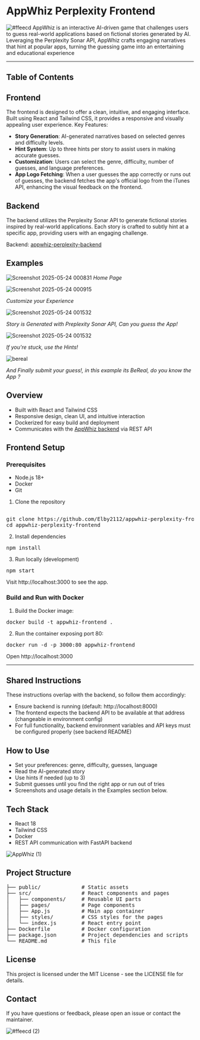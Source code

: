# AppWhiz Perplexity Frontend
![#ffeecd](https://github.com/user-attachments/assets/96c3ede2-f7a8-47b5-8e16-6338809e7910)
AppWhiz is an interactive AI-driven game that challenges users to guess real-world applications based on fictional stories generated by AI. Leveraging the Perplexity Sonar API, AppWhiz crafts engaging narratives that hint at popular apps, turning the guessing game into an entertaining and educational experience

---
## Table of Contents

## Frontend
The frontend is designed to offer a clean, intuitive, and engaging interface. Built using React and Tailwind CSS, it provides a responsive and visually appealing user experience. 
Key Features:
- **Story Generation**: AI-generated narratives based on selected genres and difficulty levels.
- **Hint System**: Up to three hints per story to assist users in making accurate guesses.
- **Customization**: Users can select the genre, difficulty, number of guesses, and language preferences.
- **App Logo Fetching**: When a user guesses the app correctly or runs out of guesses, the backend fetches the app's official logo from the iTunes API, enhancing the visual feedback on the frontend.

## Backend
The backend utilizes the Perplexity Sonar API to generate fictional stories inspired by real-world applications. Each story is crafted to subtly hint at a specific app, providing users with an engaging challenge.

Backend: [appwhiz-perplexity-backend](https://github.com/Elby2112/appwhiz-perplexity-backend)

## Examples

![Screenshot 2025-05-24 000831](https://github.com/user-attachments/assets/2425ddc7-e7eb-4856-9639-ccffeb04dbc5)
*Home Page*

![Screenshot 2025-05-24 000915](https://github.com/user-attachments/assets/18505168-aa0e-40df-b0a3-269c6c87839e)

*Customize your Experience*

![Screenshot 2025-05-24 001532](https://github.com/user-attachments/assets/bbc189fe-6cbc-46cf-9841-c0c23d21a002)

*Story is Generated with Preplexity Sonar API, Can you guess the App!*

![Screenshot 2025-05-24 001532](https://github.com/user-attachments/assets/bb9a177f-6120-4459-b500-ebd894ede3de)

*If you're stuck, use the Hints!*

![bereal](https://github.com/user-attachments/assets/e6ce6e0f-a7a6-4da3-a51a-03fe4e46b971)

*And Finally submit your guess!, in this example its BeReal, do you know the App ?*

## Overview
- Built with React and Tailwind CSS
- Responsive design, clean UI, and intuitive interaction
- Dockerized for easy build and deployment
- Communicates with the [AppWhiz backend](https://github.com/Elby2112/appwhiz-perplexity-backend) via REST API

## Frontend Setup
### Prerequisites
- Node.js 18+
- Docker
- Git

1. Clone the repository 
<pre> 
git clone https://github.com/Elby2112/appwhiz-perplexity-frontend.git
cd appwhiz-perplexity-frontend</pre>

2. Install dependencies
<pre>npm install</pre>

3. Run locally (development)
<pre>npm start</pre>

Visit http://localhost:3000 to see the app.

### Build and Run with Docker

1. Build the Docker image:
<pre>docker build -t appwhiz-frontend .</pre>

2. Run the container exposing port 80:
<pre>docker run -d -p 3000:80 appwhiz-frontend</pre>

Open http://localhost:3000

---
## Shared Instructions
These instructions overlap with the backend, so follow them accordingly:

- Ensure backend is running (default: http://localhost:8000)
- The frontend expects the backend API to be available at that address (changeable in environment config)
- For full functionality, backend environment variables and API keys must be configured properly (see backend README)

## How to Use
- Set your preferences: genre, difficulty, guesses, language
- Read the AI-generated story
- Use hints if needed (up to 3)
- Submit guesses until you find the right app or run out of tries
- Screenshots and usage details in the Examples section below.

## Tech Stack
- React 18
- Tailwind CSS
- Docker
- REST API communication with FastAPI backend
  
![AppWhiz  (1)](https://github.com/user-attachments/assets/dc4359bd-7057-42d1-8e23-0b0fdadfc507)

## Project Structure
<pre>
├── public/             # Static assets  
├── src/                # React components and pages  
│   ├── components/     # Reusable UI parts  
│   ├── pages/          # Page components  
│   ├── App.js          # Main app container  
│   ├── styles/         # CSS styles for the pages
│   └── index.js        # React entry point  
├── Dockerfile          # Docker configuration  
├── package.json        # Project dependencies and scripts  
└── README.md           # This file 
</pre>

## License
This project is licensed under the MIT License - see the LICENSE file for details.

## Contact
If you have questions or feedback, please open an issue or contact the maintainer.

![#ffeecd (2)](https://github.com/user-attachments/assets/ca903407-a161-4a2f-9775-131025cdbefc)


